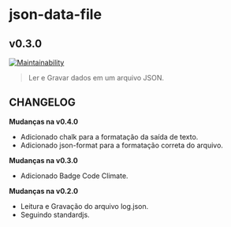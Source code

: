 # json-data-file #
## v0.3.0 ##

[![Maintainability](https://api.codeclimate.com/v1/badges/a713e75e6f2eec946512/maintainability)](https://codeclimate.com/github/digitalbocca/json-data-file/maintainability)

> Ler e Gravar dados em um arquivo JSON.

## CHANGELOG ##

**Mudanças na v0.4.0**

- Adicionado chalk para a formatação da saída de texto.
- Adicionado json-format para a formatação correta do arquivo.

**Mudanças na v0.3.0**

- Adicionado Badge Code Climate.

**Mudanças na v0.2.0**

- Leitura e Gravação do arquivo log.json.
- Seguindo standardjs.